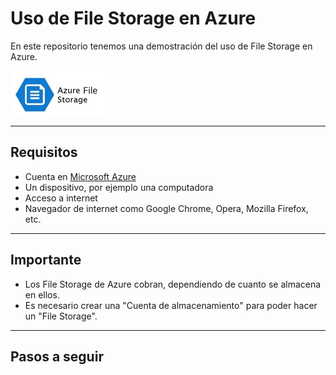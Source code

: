 # Uso de File Storage en Azure
En este repositorio tenemos una demostración del uso de File Storage en Azure.

![Microsoft-Azure-File-Storage](images\Microsoft-Azure-File-Storage.jpg)

---

## Requisitos
- Cuenta en [Microsoft Azure](https://portal.azure.com)
- Un dispositivo, por ejemplo una computadora
- Acceso a internet
- Navegador de internet como Google Chrome, Opera, Mozilla Firefox, etc.

---

## Importante
- Los File Storage de Azure cobran, dependiendo de cuanto se almacena en ellos.
- Es necesario crear una "Cuenta de almacenamiento" para poder hacer un "File Storage".

---

## Pasos a seguir